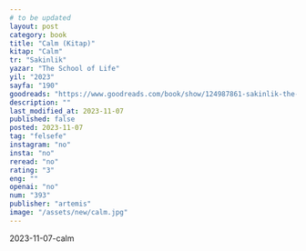 ```yaml
---
# to be updated
layout: post
category: book
title: "Calm (Kitap)"
kitap: "Calm"
tr: "Sakinlik"
yazar: "The School of Life"
yil: "2023"
sayfa: "190"
goodreads: "https://www.goodreads.com/book/show/124987861-sakinlik-the-school-of-life-hayat-okulu--alain-de-botton-nc-l-nde-"
description: ""
last_modified_at: 2023-11-07
published: false
posted: 2023-11-07
tag: "felsefe"
instagram: "no"
insta: "no"
reread: "no"
rating: "3"
eng: ""
openai: "no"
num: "393"
publisher: "artemis"
image: "/assets/new/calm.jpg"
---
```


2023-11-07-calm
